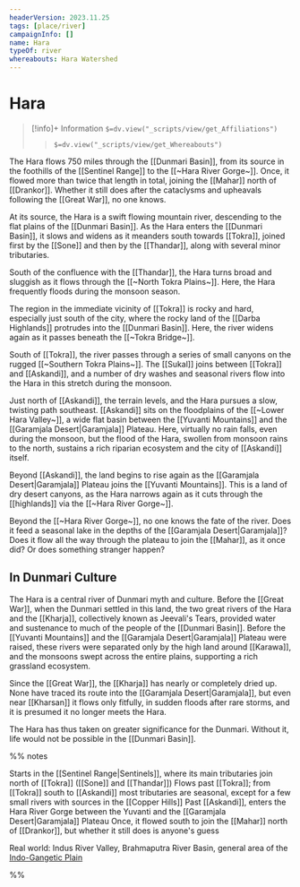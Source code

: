 ```yaml
---
headerVersion: 2023.11.25
tags: [place/river]
campaignInfo: []
name: Hara
typeOf: river
whereabouts: Hara Watershed
---
```

# Hara
>[!info]+ Information
> `$=dv.view("_scripts/view/get_Affiliations")`
>> `$=dv.view("_scripts/view/get_Whereabouts")`

The Hara flows 750 miles through the [[Dunmari Basin]], from its source in the foothills of the [[Sentinel Range]] to the [[~Hara River Gorge~]]. Once, it flowed more than twice that length in total, joining the [[Mahar]] north of [[Drankor]]. Whether it still does after the cataclysms and upheavals following the [[Great War]], no one knows.

At its source, the Hara is a swift flowing mountain river, descending to the  flat plains of the [[Dunmari Basin]]. As the Hara enters the [[Dunmari Basin]], it slows and widens as it meanders south towards [[Tokra]], joined first by the [[Sone]] and then by the [[Thandar]], along with several minor tributaries. 

South of the confluence with the [[Thandar]], the Hara turns broad and sluggish as it flows through the [[~North Tokra Plains~]]. Here, the Hara frequently floods during the monsoon season. 

The region in the immediate vicinity of [[Tokra]] is rocky and hard, especially just south of the city, where the rocky land of the [[Darba Highlands]] protrudes into the [[Dunmari Basin]]. Here, the river widens again as it passes beneath the [[~Tokra Bridge~]]. 

South of [[Tokra]], the river passes through a series of small canyons on the rugged [[~Southern Tokra Plains~]]. The [[Sukal]] joins between [[Tokra]] and [[Askandi]], and a number of dry washes and seasonal rivers flow into the Hara in this stretch during the monsoon. 

Just north of [[Askandi]], the terrain levels, and the Hara pursues a slow, twisting path southeast. [[Askandi]] sits on the floodplains of the [[~Lower Hara Valley~]], a wide flat basin between the [[Yuvanti Mountains]] and the [[Garamjala Desert|Garamjala]] Plateau. Here, virtually no rain falls, even during the monsoon, but the flood of the Hara, swollen from monsoon rains to the north, sustains a rich riparian ecosystem and the city of [[Askandi]] itself. 

Beyond [[Askandi]], the land begins to rise again as the [[Garamjala Desert|Garamjala]] Plateau joins the [[Yuvanti Mountains]]. This is a land of dry desert canyons, as the Hara narrows again as it cuts through the [[highlands]] via the [[~Hara River Gorge~]]. 

Beyond the [[~Hara River Gorge~]], no one knows the fate of the river. Does it feed a seasonal lake in the depths of the [[Garamjala Desert|Garamjala]]? Does it flow all the way through the plateau to join the [[Mahar]], as it once did? Or does something stranger happen?
## In Dunmari Culture

The Hara is a central river of Dunmari myth and culture. Before the [[Great War]], when the Dunmari settled in this land, the two great rivers of the Hara and the [[Kharja]], collectively known as Jeevali's Tears, provided water and sustenance to much of the people of the [[Dunmari Basin]]. Before the [[Yuvanti Mountains]] and the [[Garamjala Desert|Garamjala]] Plateau were raised, these rivers were separated only by the high land around [[Karawa]], and the monsoons swept across the entire plains, supporting a rich grassland ecosystem.

Since the [[Great War]], the [[Kharja]] has nearly or completely dried up. None have traced its route into the [[Garamjala Desert|Garamjala]], but even near [[Kharsan]] it flows only fitfully, in sudden floods after rare storms, and it is presumed it no longer meets the Hara. 

The Hara has thus taken on greater significance for the Dunmari. Without it, life would not be possible in the [[Dunmari Basin]]. 

%% notes

Starts in the [[Sentinel Range|Sentinels]], where its main tributaries join north of [[Tokra]] ([[Sone]] and [[Thandar]])
Flows past [[Tokra]]; from [[Tokra]] south to [[Askandi]] most tributaries are seasonal, except for a few small rivers with sources in the [[Copper Hills]]
Past [[Askandi]], enters the Hara River Gorge between the Yuvanti and the [[Garamjala Desert|Garamjala]] Plateau
Once, it flowed south to join the [[Mahar]] north of [[Drankor]], but whether it still does is anyone's guess

Real world: Indus River Valley, Brahmaputra River Basin, general area of the [Indo-Gangetic Plain](https://en.wikipedia.org/wiki/Indo-Gangetic_Plain)

%%